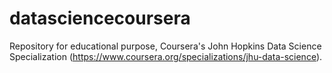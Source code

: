 # datasciencecoursera
Repository for educational purpose, Coursera's John Hopkins Data Science Specialization (https://www.coursera.org/specializations/jhu-data-science).
